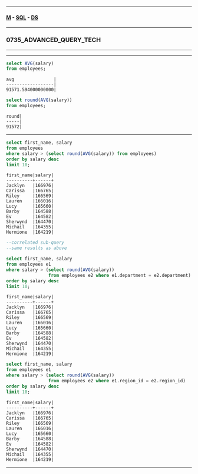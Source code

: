 
---

#### [M](https://github.com/ttltrk/TTT/blob/master/menu.md) - [SQL](https://github.com/ttltrk/TTT/blob/master/SQL/SQL.md) - [DS](https://github.com/ttltrk/TTT/blob/master/SQL/DS/DS.md)

---

### 0735_ADVANCED_QUERY_TECH

---

---

```sql
select AVG(salary)
from employees;
```

```
avg               |
------------------|
91571.594000000000|
```

```sql
select round(AVG(salary))
from employees;
```

```
round|
-----|
91572|
```

---

```sql
select first_name, salary
from employees
where salary > (select round(AVG(salary)) from employees)
order by salary desc
limit 10;
```

```
first_name|salary|
----------+------+
Jacklyn   |166976|
Carissa   |166765|
Riley     |166569|
Lauren    |166016|
Lucy      |165660|
Barby     |164588|
Ev        |164582|
Sherwynd  |164470|
Michail   |164355|
Hermione  |164219|
```

```sql
--correlated sub-query
--same results as above

select first_name, salary
from employees e1
where salary > (select round(AVG(salary))
				from employees e2 where e1.department = e2.department)
order by salary desc
limit 10;
```

```			
first_name|salary|
----------+------+
Jacklyn   |166976|
Carissa   |166765|
Riley     |166569|
Lauren    |166016|
Lucy      |165660|
Barby     |164588|
Ev        |164582|
Sherwynd  |164470|
Michail   |164355|
Hermione  |164219|
```

```sql
select first_name, salary 
from employees e1
where salary > (select round(AVG(salary))
				from employees e2 where e1.region_id = e2.region_id)
order by salary desc
limit 10;
```

```			
first_name|salary|
----------+------+
Jacklyn   |166976|
Carissa   |166765|
Riley     |166569|
Lauren    |166016|
Lucy      |165660|
Barby     |164588|
Ev        |164582|
Sherwynd  |164470|
Michail   |164355|
Hermione  |164219|
```

---
